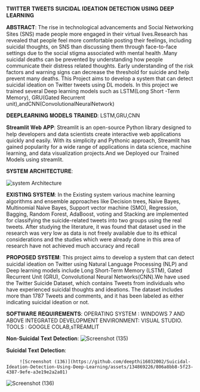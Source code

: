 𝐓𝐖𝐈𝐓𝐓𝐄𝐑 𝐓𝐖𝐄𝐄𝐓𝐒 𝐒𝐔𝐈𝐂𝐈𝐃𝐀𝐋 𝐈𝐃𝐄𝐀𝐓𝐈𝐎𝐍 𝐃𝐄𝐓𝐄𝐂𝐓𝐈𝐎𝐍 𝐔𝐒𝐈𝐍𝐆 𝐃𝐄𝐄𝐏 𝐋𝐄𝐀𝐑𝐍𝐈𝐍𝐆

𝐀𝐁𝐒𝐓𝐑𝐀𝐂𝐓:
  The rise in technological advancements and Social Networking Sites (SNS) made people more engaged 
  in their virtual lives.Research has revealed that people feel more comfortable posting their feelings, 
  including suicidal thoughts, on SNS than discussing them through face-to-face settings due to the social 
  stigma associated with mental health .Many suicidal deaths can be prevented by understanding how people 
  communicate their distress related thoughts. Early understanding of the risk factors and warning signs 
  can decrease the threshold for suicide and help prevent many deaths. This Project aims to develop a 
  system that can detect suicidal ideation on Twitter tweets using DL models. In this project we trained 
  several Deep learning models such as LSTM(Long Short -Term Memory), GRU(Gated Recurrent unit),andCNN(ConvolutionalNeuralNetwork)

𝐃𝐄𝐄𝐏𝐋𝐄𝐀𝐑𝐍𝐈𝐍𝐆 𝐌𝐎𝐃𝐄𝐋𝐒 𝐓𝐑𝐀𝐈𝐍𝐄𝐃: LSTM,GRU,CNN
          
𝐒𝐭𝐫𝐞𝐚𝐦𝐥𝐢𝐭 𝐖𝐞𝐛 𝐀𝐏𝐏:
      Streamlit is an open-source Python library designed to help developers and data 
      scientists create interactive web applications quickly and easily. With its simplicity 
      and Pythonic approach, Streamlit has gained popularity for a wide range of 
      applications in data science, machine learning, and data visualization projects.And we
      Deployed our Trained Models using streamlit.
      
𝐒𝐘𝐒𝐓𝐄𝐌 𝐀𝐑𝐂𝐇𝐈𝐓𝐄𝐂𝐓𝐔𝐑𝐄:






![system Architecture](https://github.com/deepthi16032002/Suicidal-Ideation-Detection-Using-Deep-Learning/assets/134869226/b059ba5c-ed6f-4a17-a144-0969618dff82)

𝐄𝐗𝐈𝐒𝐓𝐈𝐍𝐆 𝐒𝐘𝐒𝐓𝐄𝐌:
     In the Existing system various machine learning algorithms and ensemble approaches like Decision trees, 
     Naive Bayes, Multinomial Naive Bayes, Support vector machine (SMO), Regression, Bagging, Random 
     Forest, AdaBoost, voting and Stacking are implemented for classifying the suicide-related tweets into two 
     groups using the real tweets.
     After studying the literature, it was found that dataset used in the research was very low as data is not freely 
     available due to its ethical considerations and the studies which were already done in this area of research 
     have not achieved much accuracy and recall

𝐏𝐑𝐎𝐏𝐎𝐒𝐄𝐃 𝐒𝐘𝐒𝐓𝐄𝐌:
     This project aims to develop a system that can detect suicidal ideation on Twitter using Natural Language 
     Processing (NLP) and Deep learning models include Long Short-Term Memory (LSTM), Gated Recurrent Unit (GRU),
     Convolutional Neural Networks(CNN).We have used the Twitter Suicide Dataset, which 
     contains Tweets from individuals who have experienced suicidal thoughts and ideations. The dataset includes 
     more than 1787 Tweets and comments, and it has been labeled as either indicating suicidal ideation or not.

𝐒𝐎𝐅𝐓𝐖𝐀𝐑𝐄 𝐑𝐄𝐐𝐔𝐈𝐑𝐄𝐌𝐄𝐍𝐓𝐒:
     OPERATING SYSTEM : WINDOWS 7 AND ABOVE
     INTEGRATED DEVELOPMENT ENVIRONMENT: VISUAL STUDIO.
     TOOLS : GOOGLE COLAB,sTREAMLIT
          
𝐍𝐨𝐧-𝐒𝐮𝐢𝐜𝐢𝐝𝐚𝐥 𝐓𝐞𝐱𝐭 𝐃𝐞𝐭𝐞𝐜𝐭𝐢𝐨𝐧:
     ![Screenshot (135)](https://github.com/deepthi16032002/Suicidal-Ideation-Detection-Using-Deep-Learning/assets/134869226/6afa2bb9-b954-45a6-bcf1-69f6d374a54e)

                            

𝐒𝐮𝐢𝐜𝐢𝐝𝐚𝐥 𝐓𝐞𝐱𝐭 𝐃𝐞𝐭𝐞𝐜𝐭𝐢𝐨𝐧:

         ![Screenshot (136)](https://github.com/deepthi16032002/Suicidal-Ideation-Detection-Using-Deep-Learning/assets/134869226/806a8bb8-5f23-4387-9efe-a3e19e2a2a01)

      
![Screenshot (136)](https://github.com/deepthi16032002/Suicidal-Ideation-Detection-Using-Deep-Learning/assets/134869226/20040151-9ede-4ae5-bc94-1a5961516109)
